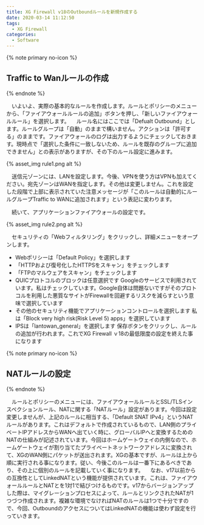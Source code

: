 ```yaml
---
title: XG Firewall v18のOutboundルールを新規作成する
date: 2020-03-14 11:12:50
tags:
  - XG Firewall
categories:
  - Software
---
```

{% note primary no-icon %}

## Traffic to Wanルールの作成

{% endnote %}

　いよいよ、実際の基本的なルールを作成します。ルールとポリシーのメニューから、「ファイアウォールルールの追加」ボタンを押し、「新しいファイアウォールルール」を選択します。
　ルール名にはここでは「Defualt Outbound」とします。ルールグループは「自動」のままで構いません。アクションは「許可する」のままです。ファイアウォールのログは出力するようにチェックしておきます。現時点で「選択した条件に一致しないため、ルールを既存のグループに追加できません」との表示がありますが、その下のルール設定に進みます。
<!-- more -->

{% asset_img rule1.png alt %}

 　送信元ゾーンには、LANを設定します。今後、VPNを使う方はVPNも加えてください。宛先ゾーンはWANを指定します。その他は変更しません。これを設定した段階で上部に表示されていた注意メッセージが「このルールは自動的にルールグループTraffic to WANに追加されます」という表記に変わります。

　続いて、アプリケーションファイアウォールの設定です。

{% asset_img rule2.png alt %}

　セキュリティの「Webフィルタリング」をクリックし、詳細メニューをオープンします。

- Webポリシーは「Default Policy」を選択します
- 「HTTPおよび復号化したHTTPSをスキャン」をチェックします
- 「FTPのマルウェアをスキャン」をチェックします
- QUICプロトコルのブロックは任意選択です
    Googleのサービスで利用されています。私はチェックしています。Google自体は問題ないですがそのプロトコルを利用した悪質なサイトがFirewallを回避するリスクを減らすという意味で選択しています
- その他のセキュリティ機能でアプリケーションコントロールを選択します
    私は「Block very high risk(Risk Level 5) apps」を選択しています
- IPSは「lantowan_general」を選択します
    保存ボタンをクリックし、ルールの追加が行われます。これでXG Firewall ｖ18の最低限度の設定を終えた事になります

{% note primary no-icon %}

## NATルールの設定

{% endnote %}

　ルールとポリシーのメニューには、ファイアウォールルールとSSL/TLSインスペクションルール、NATに関する「NATルール」設定があります。今回は設定変更しませんが、上記のルールに相当する、「Default SNAT IPv4」というNATルールがあります。これはデフォルトで作成されているもので、LAN側のプライベートIPアドレスからWANへ出ていく時に、グローバルIPへと変換するためのNATの仕組みが記述されています。今回はホームゲートウェイの内側なので、ホームゲートウェイが割り当てたプライベートネットワークアドレスに変換されて、XGのWAN側にパケットが送出されます。XGの基本ですが、ルールは上から順に実行される事になります。従い、今後このルールは一番下にあるべきであり、その上に個別のルールを記載していく事になります。
　なお、v17以前からの互換性としてLinkedNATという機能が提供されています。これは、ファイアウォールルールとNATとを1対1で結びつけるものです。v17からバージョンアップした際は、マイグレーションプロセスによって、ルールとリンクされたNATが1つづつ作成されます。複雑な環境でなければNATのルールは1つで十分ですので、今回、OutboundのアクセスについてはLinkedNATの機能は使わず設定を行っていきます。
